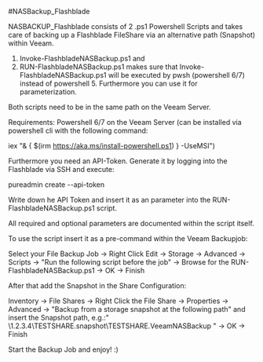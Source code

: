 #NASBackup_Flashblade

NASBACKUP_Flashblade consists of 2 .ps1 Powershell Scripts and takes care of backing up a Flashblade FileShare via an alternative path (Snapshot) within Veeam.
1. Invoke-FlashbladeNASBackup.ps1 and
2. RUN-FlashbladeNASBackup.ps1 makes sure that Invoke-FlashbladeNASBackup.ps1 will be executed by pwsh (powershell 6/7) instead of powershell 5. Furthermore you can use it for parameterization. 

Both scripts need to be in the same path on the Veeam Server.

Requirements: Powershell 6/7 on the Veeam Server (can be installed via powershell cli with the following command: 

iex "& { $(irm https://aka.ms/install-powershell.ps1) } -UseMSI")

Furthermore you need an API-Token. Generate it by logging into the Flashblade via SSH and execute:

pureadmin create --api-token

Write down he API Token and insert it as an parameter into the RUN-FlashbladeNASBackup.ps1 script.

All required and optional parameters are documented within the script itself.

To use the script insert it as a pre-command within the Veeam Backupjob:

 Select your File Backup Job -> Right Click Edit -> Storage -> Advanced -> Scripts -> "Run the following script before the job" -> Browse for the RUN-FlashbladeNASBackup.ps1 -> OK -> Finish

After that add the Snapshot in the Share Configuration:

 Inventory -> File Shares -> Right Click the File Share -> Properties -> Advanced -> "Backup from a storage snapshot at the following path" and insert the Snapshot path, e.g.:" \\1.2.3.4\TESTSHARE\.snapshot\TESTSHARE.VeeamNASBackup " -> OK -> Finish

Start the Backup Job and enjoy! :)